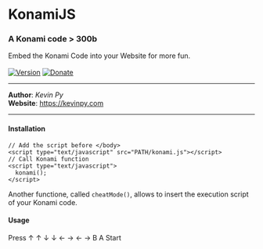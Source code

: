 # KonamiJS
### A Konami code > 300b
Embed the Konami Code into your Website for more fun.<br />
<br />
[![Version](https://img.shields.io/github/release/kevinpy/KonamiJS.svg)](https://github.com/kevinpy/Iceberg/releases)
[![Donate](https://img.shields.io/badge/Donate-PayPal-green.svg)](https://paypal.me/kevinpy)
***
**Author**: *Kevin Py*<br />
**Website**: <https://kevinpy.com>
***
#### Installation
```
// Add the script before </body>
<script type="text/javascript" src="PATH/konami.js"></script>
// Call Konami function
<script type="text/javascript">
  konami();
</script>
```

Another functione, called `cheatMode()`, allows to insert the execution script of your Konami code.
#### Usage
Press &#8593; &#8593; &#8595; &#8595; &#8592; &#8594; &#8592; &#8594; B A Start

